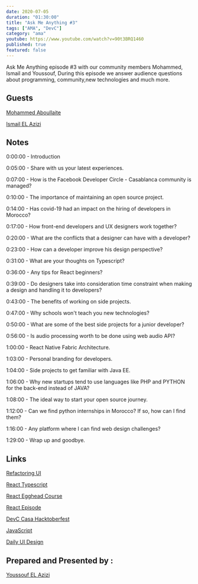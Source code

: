 ```yaml
---
date: 2020-07-05
duration: "01:30:00"
title: "Ask Me Anything #3"
tags: ["AMA", "DevC"]
category: "ama"
youtube: https://www.youtube.com/watch?v=90t3BRQ1460
published: true
featured: false
---
```


Ask Me Anything episode #3 with our community members Mohammed, Ismail and Youssouf, During this episode we answer audience questions about programming, community,new technologies and much more.

## Guests

[Mohammed Aboullaite](https://twitter.com/laytoun)

[Ismail EL Azizi](https://www.linkedin.com/in/ismail-el-azizi/)

## Notes

0:00:00 - Introduction

0:05:00 - Share with us your latest experiences.

0:07:00 - How is the Facebook Developer Circle - Casablanca community is managed?

0:10:00 - The importance of maintaining an open source project.

0:14:00 - Has covid-19 had an impact on the hiring of developers in Morocco?

0:17:00 - How front-end developers and UX designers work together?

0:20:00 - What are the conflicts that a designer can have with a developer?

0:23:00 - How can a developer improve his design perspective?

0:31:00 - What are your thoughts on Typescript?

0:36:00 - Any tips for React beginners?

0:39:00 - Do designers take into consideration time constraint when making a design and handling it to developers?

0:43:00 - The benefits of working on side projects.

0:47:00 - Why schools won't teach you new technologies?

0:50:00 - What are some of the best side projects for a junior developer?

0:56:00 - Is audio processing worth to be done using web audio API?

1:00:00 - React Native Fabric Architecture.

1:03:00 - Personal branding for developers.

1:04:00 - Side projects to get familiar with Java EE.

1:06:00 - Why new startups tend to use languages like PHP and PYTHON for the back-end instead of JAVA?

1:08:00 - The ideal way to start your open source journey.

1:12:00 - Can we find python internships in Morocco? If so, how can I find them?

1:16:00 - Any platform where I can find web design challenges?

1:29:00 - Wrap up and goodbye.

## Links

[Refactoring UI](https://refactoringui.com/)

[React Typescript](https://github.com/typescript-cheatsheets/react-typescript-cheatsheet)

[React Egghead Course](https://egghead.io/courses/the-beginner-s-guide-to-react)

[React Episode](https://geeksblabla.io/blablas/react-deep-dive)

[DevC Casa Hacktoberfest](https://github.com/DevC-Casa/devc-casa-hacktoberfest)

[JavaScript](https://javascript30.com/)

[Daily UI Design](https://www.dailyui.co/)

## Prepared and Presented by :

[Youssouf EL Azizi](https://elazizi.com)
